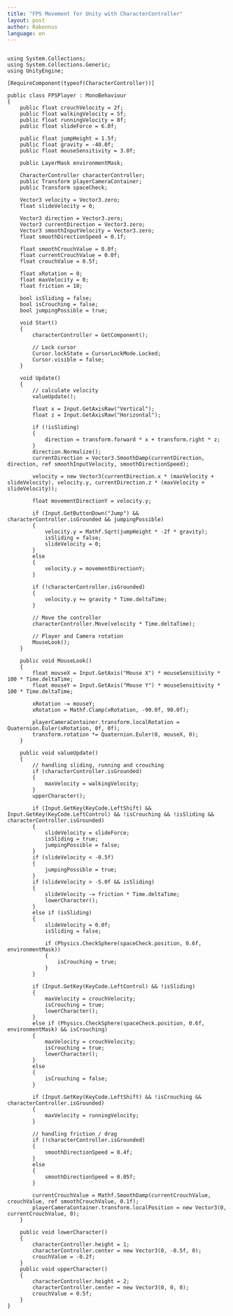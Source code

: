```yaml
---
title: "FPS Movement for Unity with CharacterController"
layout: post
author: Rakennus
language: en
---
```


<pre>
<code class="C#">
using System.Collections;
using System.Collections.Generic;
using UnityEngine;

[RequireComponent(typeof(CharacterController))]

public class FPSPlayer : MonoBehaviour
{
    public float crouchVelocity = 2f;
    public float walkingVelocity = 5f;
    public float runningVelocity = 8f;
    public float slideForce = 6.0f;

    public float jumpHeight = 1.5f;
    public float gravity = -40.0f;
    public float mouseSensitivity = 3.0f;

    public LayerMask environmentMask;

    CharacterController characterController;
    public Transform playerCameraContainer;
    public Transform spaceCheck;

    Vector3 velocity = Vector3.zero;
    float slideVelocity = 0;

    Vector3 direction = Vector3.zero;
    Vector3 currentDirection = Vector3.zero;
    Vector3 smoothInputVelocity = Vector3.zero;
    float smoothDirectionSpeed = 0.1f;

    float smoothCrouchValue = 0.0f;
    float currentCrouchValue = 0.0f;
    float crouchValue = 0.5f;

    float xRotation = 0;
    float maxVelocity = 0;
    float friction = 10;

    bool isSliding = false;
    bool isCrouching = false;
    bool jumpingPossible = true;

    void Start()
    {
        characterController = GetComponent<CharacterController>();

        // Lock cursor
        Cursor.lockState = CursorLockMode.Locked;
        Cursor.visible = false;
    }

    void Update()
    {
        // calculate velocity
        valueUpdate();

        float x = Input.GetAxisRaw("Vertical");
        float z = Input.GetAxisRaw("Horizontal");

        if (!isSliding)
        {
            direction = transform.forward * x + transform.right * z;
        }
        direction.Normalize();
        currentDirection = Vector3.SmoothDamp(currentDirection, direction, ref smoothInputVelocity, smoothDirectionSpeed);

        velocity = new Vector3(currentDirection.x * (maxVelocity + slideVelocity), velocity.y, currentDirection.z * (maxVelocity + slideVelocity));

        float movementDirectionY = velocity.y;

        if (Input.GetButtonDown("Jump") && characterController.isGrounded && jumpingPossible)
        {
            velocity.y = Mathf.Sqrt(jumpHeight * -2f * gravity);
            isSliding = false;
            slideVelocity = 0;
        }
        else
        {
            velocity.y = movementDirectionY;
        }

        if (!characterController.isGrounded)
        {
            velocity.y += gravity * Time.deltaTime;
        }

        // Move the controller
        characterController.Move(velocity * Time.deltaTime);

        // Player and Camera rotation
        MouseLook();
    }

    public void MouseLook()
    {
        float mouseX = Input.GetAxis("Mouse X") * mouseSensitivity * 100 * Time.deltaTime;
        float mouseY = Input.GetAxis("Mouse Y") * mouseSensitivity * 100 * Time.deltaTime;

        xRotation -= mouseY;
        xRotation = Mathf.Clamp(xRotation, -90.0f, 90.0f);

        playerCameraContainer.transform.localRotation = Quaternion.Euler(xRotation, 0f, 0f);
        transform.rotation *= Quaternion.Euler(0, mouseX, 0);
    }

    public void valueUpdate()
    {
        // handling sliding, running and crouching
        if (characterController.isGrounded)
        {
            maxVelocity = walkingVelocity;
        }
        upperCharacter();

        if (Input.GetKey(KeyCode.LeftShift) && Input.GetKey(KeyCode.LeftControl) && !isCrouching && !isSliding && characterController.isGrounded)
        {
            slideVelocity = slideForce;
            isSliding = true;
            jumpingPossible = false;
        }
        if (slideVelocity < -0.5f)
        {
            jumpingPossible = true;
        }
        if (slideVelocity > -5.0f && isSliding)
        {
            slideVelocity -= friction * Time.deltaTime;
            lowerCharacter();
        }
        else if (isSliding)
        {
            slideVelocity = 0.0f;
            isSliding = false;

            if (Physics.CheckSphere(spaceCheck.position, 0.6f, environmentMask))
            {
                isCrouching = true;
            }
        }

        if (Input.GetKey(KeyCode.LeftControl) && !isSliding)
        {
            maxVelocity = crouchVelocity;
            isCrouching = true;
            lowerCharacter();
        }
        else if (Physics.CheckSphere(spaceCheck.position, 0.6f, environmentMask) && isCrouching)
        {
            maxVelocity = crouchVelocity;
            isCrouching = true;
            lowerCharacter();
        }
        else
        {
            isCrouching = false;
        }

        if (Input.GetKey(KeyCode.LeftShift) && !isCrouching && characterController.isGrounded)
        {
            maxVelocity = runningVelocity;
        }

        // handling friction / drag
        if (!characterController.isGrounded)
        {
            smoothDirectionSpeed = 0.4f;
        }
        else
        {
            smoothDirectionSpeed = 0.05f;
        }

        currentCrouchValue = Mathf.SmoothDamp(currentCrouchValue, crouchValue, ref smoothCrouchValue, 0.1f);
        playerCameraContainer.transform.localPosition = new Vector3(0, currentCrouchValue, 0);
    }

    public void lowerCharacter()
    {
        characterController.height = 1;
        characterController.center = new Vector3(0, -0.5f, 0);
        crouchValue = -0.2f;
    }
    public void upperCharacter()
    {
        characterController.height = 2;
        characterController.center = new Vector3(0, 0, 0);
        crouchValue = 0.5f;
    }
}
